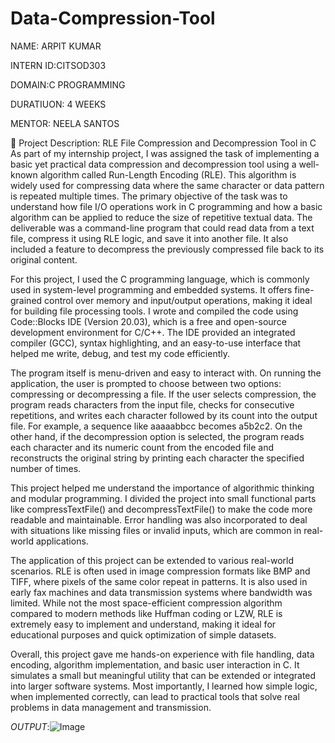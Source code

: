 # Data-Compression-Tool

NAME: ARPIT KUMAR

INTERN ID:CITSOD303

DOMAIN:C PROGRAMMING

DURATIUON: 4 WEEKS

MENTOR: NEELA SANTOS 

📄 Project Description: RLE File Compression and Decompression Tool in C
As part of my internship project, I was assigned the task of implementing a basic yet practical data compression and decompression tool using a well-known algorithm called Run-Length Encoding (RLE). This algorithm is widely used for compressing data where the same character or data pattern is repeated multiple times. The primary objective of the task was to understand how file I/O operations work in C programming and how a basic algorithm can be applied to reduce the size of repetitive textual data. The deliverable was a command-line program that could read data from a text file, compress it using RLE logic, and save it into another file. It also included a feature to decompress the previously compressed file back to its original content.

For this project, I used the C programming language, which is commonly used in system-level programming and embedded systems. It offers fine-grained control over memory and input/output operations, making it ideal for building file processing tools. I wrote and compiled the code using Code::Blocks IDE (Version 20.03), which is a free and open-source development environment for C/C++. The IDE provided an integrated compiler (GCC), syntax highlighting, and an easy-to-use interface that helped me write, debug, and test my code efficiently.

The program itself is menu-driven and easy to interact with. On running the application, the user is prompted to choose between two options: compressing or decompressing a file. If the user selects compression, the program reads characters from the input file, checks for consecutive repetitions, and writes each character followed by its count into the output file. For example, a sequence like aaaaabbcc becomes a5b2c2. On the other hand, if the decompression option is selected, the program reads each character and its numeric count from the encoded file and reconstructs the original string by printing each character the specified number of times.

This project helped me understand the importance of algorithmic thinking and modular programming. I divided the project into small functional parts like compressTextFile() and decompressTextFile() to make the code more readable and maintainable. Error handling was also incorporated to deal with situations like missing files or invalid inputs, which are common in real-world applications. 

The application of this project can be extended to various real-world scenarios. RLE is often used in image compression formats like BMP and TIFF, where pixels of the same color repeat in patterns. It is also used in early fax machines and data transmission systems where bandwidth was limited. While not the most space-efficient compression algorithm compared to modern methods like Huffman coding or LZW, RLE is extremely easy to implement and understand, making it ideal for educational purposes and quick optimization of simple datasets.

Overall, this project gave me hands-on experience with file handling, data encoding, algorithm implementation, and basic user interaction in C. It simulates a small but meaningful utility that can be extended or integrated into larger software systems. Most importantly, I learned how simple logic, when implemented correctly, can lead to practical tools that solve real problems in data management and transmission. 

*OUTPUT*:![Image](https://github.com/user-attachments/assets/8a5a1dec-63c0-4b8d-947b-474cd1fb938d)

